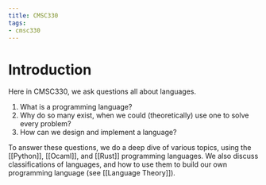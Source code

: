 ```yaml
---
title: CMSC330
tags:
- cmsc330
---
```


# Introduction
Here in CMSC330, we ask questions all about languages.
1. What is a programming language?
2. Why do so many exist, when we could (theoretically) use one to solve every problem?
3. How can we design and implement a language?

To answer these questions, we do a deep dive of various topics, using the [[Python]], [[Ocaml]], and [[Rust]] programming languages. We also discuss classifications of languages, and how to use them to build our own programming language (see [[Language Theory]]).